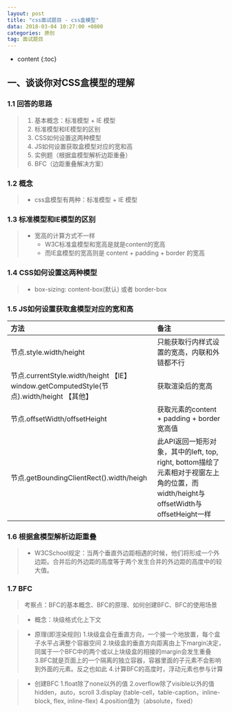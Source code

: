 ```yaml
---
layout: post
title: "css面试题目 - css盒模型"
data: 2018-03-04 10:27:00 +0800
categories: 原创
tag: 面试题目
---
```

* content
{:toc}

<!-- more -->



## 一、谈谈你对CSS盒模型的理解

### 1.1 回答的思路

> 1. 基本概念：标准模型 + IE 模型
> 2. 标准模型和IE模型的区别
> 3. CSS如何设置这两种模型
> 4. JS如何设置获取盒模型对应的宽和高
> 5. 实例题（根据盒模型解析边距重叠）
> 6. BFC（边距重叠解决方案）

### 1.2 概念

> * css盒模型有两种：标准模型 + IE 模型

### 1.3 标准模型和IE模型的区别

> * 宽高的计算方式不一样
>   * W3C标准盒模型和宽高是就是content的宽高
>   * 而IE盒模型的宽高则是 content + padding + border 的宽高

### 1.4 CSS如何设置这两种模型

> * box-sizing: content-box(默认) 或者 border-box

### 1.5 JS如何设置获取盒模型对应的宽和高

|           方法          |                                 备注                                        |
|:----------------------|:----------------------------------------------------------------------------|
|节点.style.width/height| 只能获取行内样式设置的宽高，内联和外链都不行|
|节点.currentStyle.width/height  【IE】 window.getComputedStyle(节点).width/height 【其他】| 获取渲染后的宽高|
|节点.offsetWidth/offsetHeight|	获取元素的content + padding + border宽高值|
|节点.getBoundingClientRect().width/heigh|此API返回一矩形对象，其中的left, top, right, bottom描绘了元素相对于视窗左上角的位置，而width/height与offsetWidth与offsetHeight一样|

### 1.6 根据盒模型解析边距重叠

> * W3CSchool规定：当两个垂直外边距相遇的时候，他们将形成一个外边距。合并后的外边距的高度等于两个发生合并的外边距的高度中的较大值。

### 1.7 BFC

> 考察点：BFC的基本概念、BFC的原理、如何创建BFC、BFC的使用场景

> * 概念：块级格式化上下文

> * 原理(即渲染规则)
>   1.块级盒会在垂直方向，一个接一个地放置，每个盒子水平占满整个容器空间
>   2.块级盒的垂直方向距离由上下margin决定，同属于一个BFC中的两个或以上块级盒的相接的margin会发生重叠
>   3.BFC就是页面上的一个隔离的独立容器，容器里面的子元素不会影响到外面的元素。反之也如此
>   4.计算BFC的高度时，浮动元素也参与计算

> * 创建BFC
>   1.float除了none以外的值
>   2.overflow除了visible以外的值hidden，auto，scroll
>   3.display (table-cell，table-caption，inline-block, flex, inline-flex)
>   4.position值为（absolute，fixed）